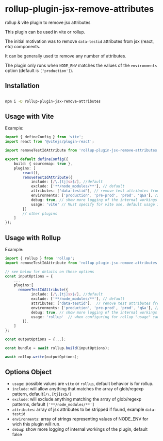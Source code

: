 # rollup-plugin-jsx-remove-attributes

rollup &amp; vite plugin to remove jsx attributes

This plugin can be used in vite or rollup.

The initial motivation was to remove `data-testid` attributes from jsx (react, etc) components.

It can be generally used to remove any number of attributes.

The plugin only runs when `NODE_ENV` matches the values of the `environments` option (default is `['production']`).

## Installation

```bash

npm i -D rollup-plugin-jsx-remove-attributes
```

## Usage with Vite

Example:

```typescript
import { defineConfig } from 'vite';
import react from '@vitejs/plugin-react';

import removeTestIdAttribute from 'rollup-plugin-jsx-remove-attributes';

export default defineConfig({
    build: { sourcemap: true },
    plugins: [
        react(),
        removeTestIdAttribute({
            include: [/\.[tj]sx$/], //default
            exclude: ['**/node_modules/**'], // default
            attributes: ['data-testid'], // remove test attributes from jsx
            environments: ['production', 'pre-prod', 'prod', 'q&a'], // default = ["production"]
            debug: true, // show more logging of the internal workings of this plugin, for troubleshooting configs, default false
            usage: 'vite' // Must specify for vite use, default usage is rollup
        })
        // other plugins
    ]
});
```

## Usage with Rollup

Example:

```typescript
import { rollup } from 'rollup';
import removeTestIdAttribute from 'rollup-plugin-jsx-remove-attributes';

// see below for details on these options
const inputOptions = {
    ...
    plugins:[
      removeTestIdAttribute({
            include: [/\.[tj]sx$/], //default
            exclude: ['**/node_modules/**'], // default
            attributes: ['data-testid'],  // remove test attributes from jsx
            environments: ['production', 'pre-prod', 'prod', 'q&a'], // default = ["production"]
            debug: true, // show more logging of the internal workings of this plugin, for troubleshooting configs, default false
            usage: 'rollup'  // when configuring for rollup "usage" can be omitted, shown for clarity only
        }),
    ]
};

const outputOptions = {...};

const bundle = await rollup.build(inputOptions);

await rollup.write(outputOptions);
```

## Options Object

-   `usage`: possible values are `vite` or `rollup`, default behavior is for rollup.
-   `include`: will allow anything that matches the array of glob/regexp pattern, default`[/\.[tj]sx$/]`
-   `exclude`: will exclude anything matching the array of glob/regexp patterns, default `['**/node_modules/**']`
-   `attributes`: array of jsx attributes to be stripped if found, example `data-testid`
-   `environments`: array of strings representing values of NODE_ENV for wich this plugin will run.
-   `debug`: show more logging of internal workings of the plugin, default false
